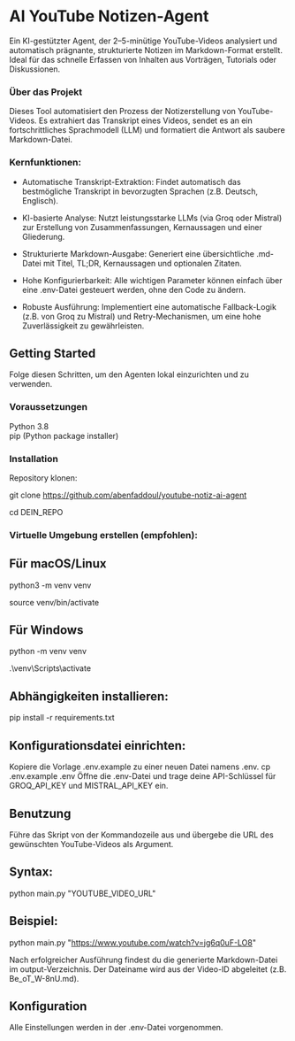 # AI YouTube Notizen-Agent

Ein KI-gestützter Agent, der 2–5-minütige YouTube-Videos analysiert und automatisch prägnante, strukturierte Notizen im Markdown-Format erstellt. Ideal für das schnelle Erfassen von Inhalten aus Vorträgen, Tutorials oder Diskussionen.

### Über das Projekt

Dieses Tool automatisiert den Prozess der Notizerstellung von YouTube-Videos. Es extrahiert das Transkript eines Videos, sendet es an ein fortschrittliches Sprachmodell (LLM) und formatiert die Antwort als saubere Markdown-Datei.

### Kernfunktionen:

* Automatische Transkript-Extraktion: Findet automatisch das bestmögliche Transkript in bevorzugten Sprachen (z.B. Deutsch, Englisch).

* KI-basierte Analyse: Nutzt leistungsstarke LLMs (via Groq oder Mistral) zur Erstellung von Zusammenfassungen, Kernaussagen und einer Gliederung.

* Strukturierte Markdown-Ausgabe: Generiert eine übersichtliche .md-Datei mit Titel, TL;DR, Kernaussagen und optionalen Zitaten.

* Hohe Konfigurierbarkeit: Alle wichtigen Parameter können einfach über eine .env-Datei gesteuert werden, ohne den Code zu ändern.

* Robuste Ausführung: Implementiert eine automatische Fallback-Logik (z.B. von Groq zu Mistral) und Retry-Mechanismen, um eine hohe Zuverlässigkeit zu gewährleisten.


## Getting Started

Folge diesen Schritten, um den Agenten lokal einzurichten und zu verwenden.

### Voraussetzungen

Python 3.8  
pip (Python package installer)

### Installation

Repository klonen:

git clone https://github.com/abenfaddoul/youtube-notiz-ai-agent

cd DEIN_REPO

### Virtuelle Umgebung erstellen (empfohlen):

## Für macOS/Linux
python3 -m venv venv

source venv/bin/activate

## Für Windows
python -m venv venv

.\venv\Scripts\activate

## Abhängigkeiten installieren:

pip install -r requirements.txt

## Konfigurationsdatei einrichten:
Kopiere die Vorlage .env.example zu einer neuen Datei namens .env.
cp .env.example .env
Öffne die .env-Datei und trage deine API-Schlüssel für GROQ_API_KEY und MISTRAL_API_KEY ein.

## Benutzung
Führe das Skript von der Kommandozeile aus und übergebe die URL des gewünschten YouTube-Videos als Argument.

## Syntax:
python main.py "YOUTUBE_VIDEO_URL"

## Beispiel:
python main.py "https://www.youtube.com/watch?v=jg6q0uF-LO8"

Nach erfolgreicher Ausführung findest du die generierte Markdown-Datei im output-Verzeichnis. Der Dateiname wird aus der Video-ID abgeleitet (z.B. Be_oT_W-8nU.md).

## Konfiguration
Alle Einstellungen werden in der .env-Datei vorgenommen.

